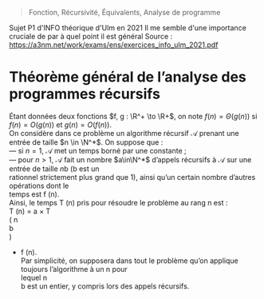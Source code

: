 > Fonction, Récursivité, Équivalents, Analyse de programme

Sujet P1 d'INFO théorique d'Ulm en 2021
Il me semble d'une importance cruciale de par à quel point il est général
Source : https://a3nm.net/work/exams/ens/exercices_info_ulm_2021.pdf
# Théorème général de l’analyse des programmes récursifs
Étant données deux fonctions $f, g : \R^+ \to \R+$, on note $f (n) = \Theta(g(n))$ si $f(n) = O(g(n))$ et $g(n) = O(f(n))$.  
On considère dans ce problème un algorithme récursif $\mathcal{A}$ prenant une entrée de taille $n \in \N^*$. On suppose que :  
— si $n = 1$,  $\mathcal{A}$ met un temps borné par une constante ;  
— pour $n > 1$, $\mathcal{A}$ fait un nombre $a\in\N^*$ d’appels récursifs à $\mathcal{A}$ sur une entrée de taille $n$b  (b  est un  
rationnel strictement plus grand que  1), ainsi qu’un certain nombre d’autres opérations dont le  
temps est  f  (n).  
Ainsi, le temps  T  (n)  pris pour résoudre le problème au rang  n  est :  
T  (n) =  a  ×  T  
(  n  
b  
)  
+  f  (n).  
Par simplicité, on supposera dans tout le problème qu’on applique toujours l’algorithme à un  n  pour  
lequel  n  
b  est un entier, y compris lors des appels récursifs.
<!--stackedit_data:
eyJoaXN0b3J5IjpbMzMwNjgxNzE1LC0xMzYwNjk2MTE0XX0=
-->